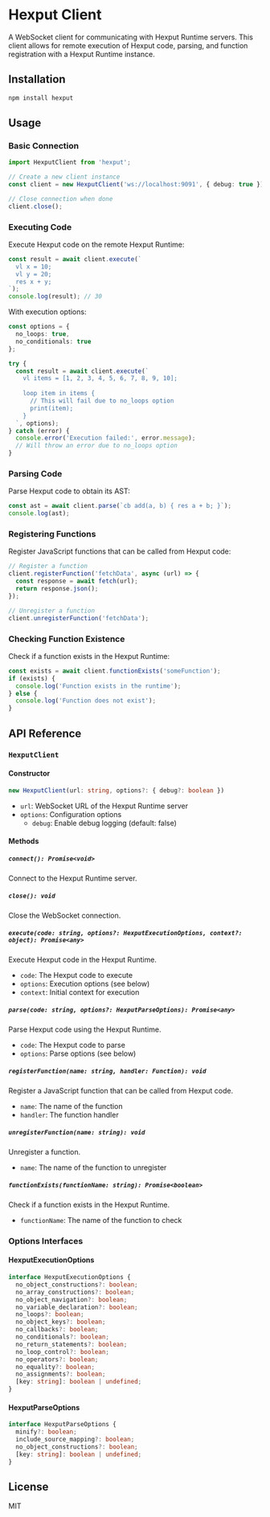 # Hexput Client

A WebSocket client for communicating with Hexput Runtime servers. This client allows for remote execution of Hexput code, parsing, and function registration with a Hexput Runtime instance.

## Installation

```bash
npm install hexput
```

## Usage

### Basic Connection

```typescript
import HexputClient from 'hexput';

// Create a new client instance
const client = new HexputClient('ws://localhost:9091', { debug: true });

// Close connection when done
client.close();
```

### Executing Code

Execute Hexput code on the remote Hexput Runtime:

```typescript
const result = await client.execute(`
  vl x = 10;
  vl y = 20;
  res x + y;
`);
console.log(result); // 30
```

With execution options:

```typescript
const options = {
  no_loops: true,
  no_conditionals: true
};

try {
  const result = await client.execute(`
    vl items = [1, 2, 3, 4, 5, 6, 7, 8, 9, 10];
    
    loop item in items {
      // This will fail due to no_loops option
      print(item);
    }
  `, options);
} catch (error) {
  console.error('Execution failed:', error.message);
  // Will throw an error due to no_loops option
}
```

### Parsing Code

Parse Hexput code to obtain its AST:

```typescript
const ast = await client.parse(`cb add(a, b) { res a + b; }`);
console.log(ast);
```

### Registering Functions

Register JavaScript functions that can be called from Hexput code:

```typescript
// Register a function
client.registerFunction('fetchData', async (url) => {
  const response = await fetch(url);
  return response.json();
});

// Unregister a function
client.unregisterFunction('fetchData');
```

### Checking Function Existence

Check if a function exists in the Hexput Runtime:

```typescript
const exists = await client.functionExists('someFunction');
if (exists) {
  console.log('Function exists in the runtime');
} else {
  console.log('Function does not exist');
}
```

## API Reference

### `HexputClient`

#### Constructor

```typescript
new HexputClient(url: string, options?: { debug?: boolean })
```

- `url`: WebSocket URL of the Hexput Runtime server
- `options`: Configuration options
  - `debug`: Enable debug logging (default: false)

#### Methods

##### `connect(): Promise<void>`

Connect to the Hexput Runtime server.

##### `close(): void`

Close the WebSocket connection.

##### `execute(code: string, options?: HexputExecutionOptions, context?: object): Promise<any>`

Execute Hexput code in the Hexput Runtime.

- `code`: The Hexput code to execute
- `options`: Execution options (see below)
- `context`: Initial context for execution

##### `parse(code: string, options?: HexputParseOptions): Promise<any>`

Parse Hexput code using the Hexput Runtime.

- `code`: The Hexput code to parse
- `options`: Parse options (see below)

##### `registerFunction(name: string, handler: Function): void`

Register a JavaScript function that can be called from Hexput code.

- `name`: The name of the function
- `handler`: The function handler

##### `unregisterFunction(name: string): void`

Unregister a function.

- `name`: The name of the function to unregister

##### `functionExists(functionName: string): Promise<boolean>`

Check if a function exists in the Hexput Runtime.

- `functionName`: The name of the function to check

### Options Interfaces

#### HexputExecutionOptions

```typescript
interface HexputExecutionOptions {
  no_object_constructions?: boolean;
  no_array_constructions?: boolean;
  no_object_navigation?: boolean;
  no_variable_declaration?: boolean;
  no_loops?: boolean;
  no_object_keys?: boolean;
  no_callbacks?: boolean;
  no_conditionals?: boolean;
  no_return_statements?: boolean;
  no_loop_control?: boolean;
  no_operators?: boolean;
  no_equality?: boolean;
  no_assignments?: boolean;
  [key: string]: boolean | undefined;
}
```

#### HexputParseOptions

```typescript
interface HexputParseOptions {
  minify?: boolean;
  include_source_mapping?: boolean;
  no_object_constructions?: boolean;
  [key: string]: boolean | undefined;
}
```

## License

MIT

